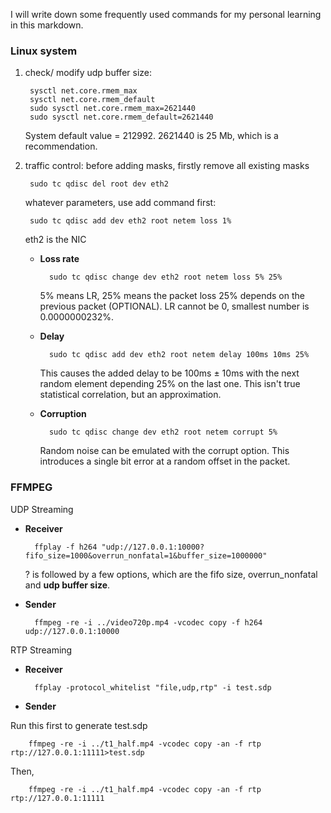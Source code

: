 I will write down some frequently used commands for my personal learning in this markdown.

### Linux system
1. check/ modify udp buffer size:

        sysctl net.core.rmem_max
        sysctl net.core.rmem_default
        sudo sysctl net.core.rmem_max=2621440
        sudo sysctl net.core.rmem_default=2621440

    System default value = 212992. 2621440 is 25 Mb, which is a recommendation.
2. traffic control:
    before adding masks, firstly remove all existing masks

        sudo tc qdisc del root dev eth2

    whatever parameters, use add command first:

        sudo tc qdisc add dev eth2 root netem loss 1%

    eth2 is the NIC
    - **Loss rate**

            sudo tc qdisc change dev eth2 root netem loss 5% 25%

        5% means LR, 25% means the packet loss 25% depends on the previous packet (OPTIONAL). LR cannot be 0, smallest number
        is 0.0000000232%.
    - **Delay**

            sudo tc qdisc add dev eth2 root netem delay 100ms 10ms 25%

        This causes the added delay to be 100ms ± 10ms with the next random element depending 25% on the last one. This isn't true statistical correlation, but an approximation.
    - **Corruption**

            sudo tc qdisc change dev eth2 root netem corrupt 5%

        Random noise can be emulated with the corrupt option. This introduces a single bit error at a random offset in the packet.
    
### FFMPEG

UDP Streaming
- **Receiver**

        ffplay -f h264 "udp://127.0.0.1:10000?fifo_size=1000&overrun_nonfatal=1&buffer_size=1000000"
        
    ? is followed by a few options, which are the fifo size, overrun_nonfatal and **udp buffer size**.
- **Sender**

        ffmpeg -re -i ../video720p.mp4 -vcodec copy -f h264 udp://127.0.0.1:10000

RTP Streaming
- **Receiver**

        ffplay -protocol_whitelist "file,udp,rtp" -i test.sdp 


- **Sender**

Run this first to generate test.sdp

        ffmpeg -re -i ../t1_half.mp4 -vcodec copy -an -f rtp rtp://127.0.0.1:11111>test.sdp

Then,
    
        ffmpeg -re -i ../t1_half.mp4 -vcodec copy -an -f rtp rtp://127.0.0.1:11111

